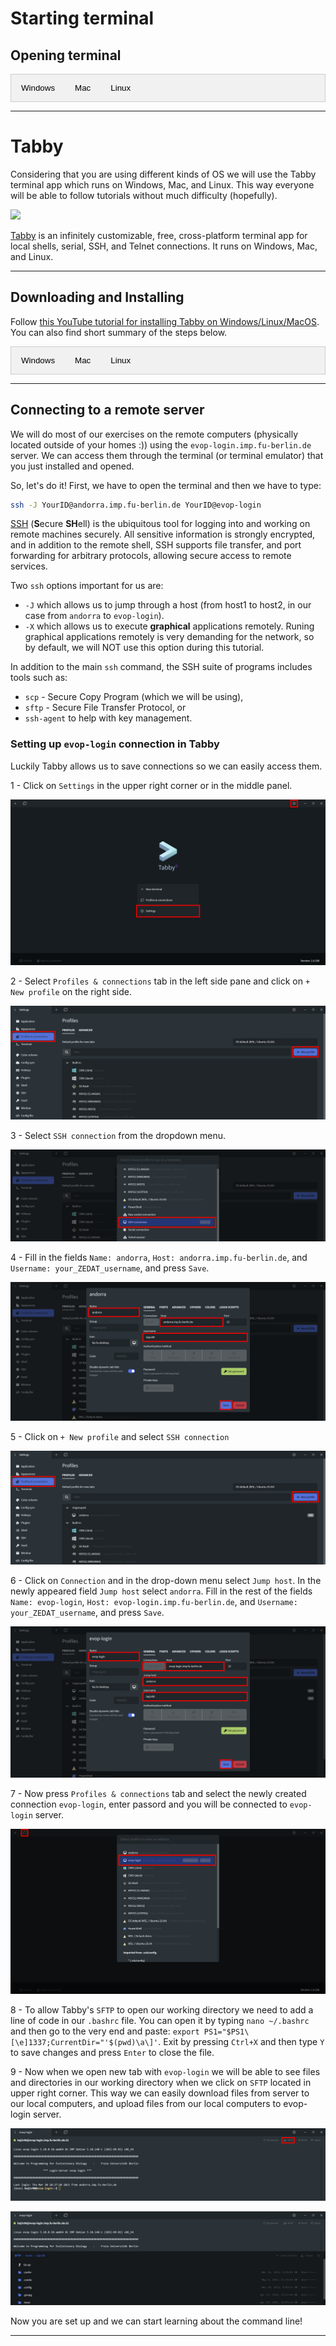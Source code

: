 <script>
function openTab(evt, tabName) {
  var i, tabcontent, tablinks;
  tabcontent = document.getElementsByClassName("tabcontent");
  for (i = 0; i < tabcontent.length; i++) {
    tabcontent[i].style.display = "none";
  }
  tablinks = document.getElementsByClassName("tablinks");
  for (i = 0; i < tablinks.length; i++) {
    tablinks[i].className = tablinks[i].className.replace(" active", "");
  }
  document.getElementById(tabName).style.display = "block";
  evt.currentTarget.className += " active";
}
</script>

<style>
.tab {
  overflow: hidden;
  border: 1px solid #ccc;
  background-color: #f1f1f1;
}

.tab button {
  background-color: inherit;
  float: left;
  border: none;
  outline: none;
  cursor: pointer;
  padding: 14px 16px;
  transition: 0.3s;
}

.tab button:hover {
  background-color: #ddd;
}

.tab button.active {
  background-color: #ccc;
}

.tabcontent {
  display: none;
  padding: 6px 12px;
  border: 1px solid #ccc;
  border-top: none;
}
</style>

# Starting terminal

## Opening terminal

<div class="tab">
  <button class="tablinks" onclick="openTab(event, 'tab1')">Windows</button>
  <button class="tablinks" onclick="openTab(event, 'tab2')">Mac</button>
  <button class="tablinks" onclick="openTab(event, 'tab3')">Linux</button>
</div>

<div id="tab1" class="tabcontent">
  <p>Unfortunately, Windows comes with <b>Command prompt</b> or <b>Windows PowerShell</b> which is not of interest for us. However, there are many possibilities for us who have Windows OS to use Unix like terminal (e.g. Tabby, MobaXterm, Ubuntu on Windows 10, Babun, Putty Manager, Cygwin, and many others)! For this tutorial we will use <b>Tabby</b>.</p>
</div>

<div id="tab2" class="tabcontent">
  <p>The Mac command-line is a program called <b>Terminal</b>. It is located in the <b>/Applications/Utilities/</b> folder. To find it, go to your <b>Applications</b> folder. Near the bottom, you should find a folder called <b>Utilities</b>. Go inside, and one of the applications listed is called <b>Terminal</b>. Double-click that application to open it.</p>
</div>

<div id="tab3" class="tabcontent">
  <p>To find it, click on <b>Applications</b> and search for <b>Terminal</b> or <b>Konsole</b>. Go ahead and open the <b>command-line</b>. When you open it you will see a new window, with a simple <b>prompt</b> which indicates that the shell is ready for the input.</p>
</div>

------------------------------------------------------------------------

# Tabby

Considering that you are using different kinds of OS we will use the Tabby terminal app which runs on Windows, Mac, and Linux. This way everyone will be able to follow tutorials without much difficulty (hopefully).

![](https://user-images.githubusercontent.com/161476/126016449-a053012a-e322-48ed-a2ab-3ed4f3281465.png)

[Tabby](https://tabby.sh/) is an infinitely customizable, free, cross-platform terminal app for local shells, serial, SSH, and Telnet connections. It runs on Windows, Mac, and Linux.

---

## Downloading and Installing

Follow [this YouTube tutorial for installing Tabby on Windows/Linux/MacOS](https://www.youtube.com/watch?v=G03-5RE0ohg&t=2s). You can also find short summary of the steps below.

<div class="tab">
  <button class="tablinks" onclick="openTab(event, 'tab4')">Windows</button>
  <button class="tablinks" onclick="openTab(event, 'tab5')">Mac</button>
  <button class="tablinks" onclick="openTab(event, 'tab6')">Linux</button>
</div>

<div id="tab4" class="tabcontent">
  <p>1. Go to <a href="https://github.com/Eugeny/tabby/releases/tag/v1.0.196">https://github.com/Eugeny/tabby/releases/tag/v1.0.196</a>. <br/> 
     2. Click on <b>tabby-1.0.196-setup-x64.exe</b>. <br/>
     3. Once <b>tabby-1.0.196-setup-x64.exe</b> is downloaded double-clicking on it and install it. <br/>
     4. To start the program search for app <b>Tabby Terminal</b>.</p>
</div>

<div id="tab5" class="tabcontent">
  <p>1. Go to <a href="https://github.com/Eugeny/tabby/releases/tag/v1.0.196">https://github.com/Eugeny/tabby/releases/tag/v1.0.196</a>. <br/>  
     2. Click on <b>tabby-1.0.196-macos-x64.pkg</b>. <br/>
     3. Once <b>tabby-1.0.196-macos-x64.pkg</b> is downloaded follow the installer. <br/>
     4. To start the program search for <b>Tabby</b> and open it.</p>
</div>

<div id="tab6" class="tabcontent">
  <p> <a href="https://linux.how2shout.com/how-to-install-tabby-terminal-on-ubuntu-22-04-linux/">How to install Tabby Terminal on Ubuntu 22.04 Linux</a>. </p>
</div>

---

## Connecting to a remote server

We will do most of our exercises on the remote computers (physically located outside of your homes :)) using the `evop-login.imp.fu-berlin.de` server. We can access them through the terminal (or terminal emulator) that you just installed and opened.

So, let's do it! First, we have to open the terminal and then we have to type:

``` bash
ssh -J YourID@andorra.imp.fu-berlin.de YourID@evop-login
```
[SSH](https://wiki.gentoo.org/wiki/SSH) (**S**ecure **SH**ell) is the ubiquitous tool for logging into and working on remote machines securely. All sensitive information is strongly encrypted, and in addition to the remote shell, SSH supports file transfer, and port forwarding for arbitrary protocols, allowing secure access to remote services. 

Two `ssh` options important for us are: 
- `-J` which allows us to jump through a host (from host1 to host2, in our case from `andorra` to `evop-login`).
- `-X` which allows us to execute **graphical** applications remotely. Runing graphical applications remotely is very demanding for the network, so by default, we will NOT use this option during this tutorial.

In addition to the main `ssh` command, the SSH suite of programs includes tools such as:

* `scp` - Secure Copy Program (which we will be using), 
* `sftp` - Secure File Transfer Protocol, or 
* `ssh-agent` to help with key management.


### Setting up `evop-login` connection in Tabby

Luckily Tabby allows us to save connections so we can easily access them.

1 - Click on `Settings` in the upper right corner or in the middle panel.

![Step 1](pics/Tabby_Step_01.png)

2 - Select `Profiles & connections` tab in the left side pane and click on `+ New profile` on the right side.

![Step 2](pics/Tabby_Step_02.png)

3 - Select `SSH connection` from the dropdown menu.

![Step 3](pics/Tabby_Step_03.png)

4 - Fill in the fields `Name: andorra`, `Host: andorra.imp.fu-berlin.de`, and `Username: your_ZEDAT_username`, and press `Save`.

![Step 4](pics/Tabby_Step_04.png)

5 - Click on `+ New profile` and select `SSH connection`

![Step 5](pics/Tabby_Step_05.png)

6 - Click on `Connection` and in the drop-down menu select `Jump host`. In the newly appeared field `Jump host` select `andorra`. Fill in the rest of the fields `Name: evop-login`, `Host: evop-login.imp.fu-berlin.de`, and `Username: your_ZEDAT_username`, and press `Save`.

![Step 6](pics/Tabby_Step_06.png)

7 - Now press `Profiles & connections` tab and select the newly created connection `evop-login`, enter passord and you will be connected to `evop-login` server.

![Step 7](pics/Tabby_Step_07.png)

8 - To allow Tabby's `SFTP` to open our working directory we need to add a line of code in our `.bashrc` file. You can open it by typing `nano ~/.bashrc` and then go to the very end and paste: `export PS1="$PS1\[\e]1337;CurrentDir="'$(pwd)\a\]'`. Exit by pressing `Ctrl+X` and then type `Y` to save changes and press `Enter` to close the file.

9 - Now when we open new tab with `evop-login` we will be able to see files and directories in our working directory when we click on `SFTP` located in upper right corner. This way we can easily download files from server to our local computers, and upload files from our local computers to evop-login server.

![Step 8](pics/Tabby_Step_08.png)

![Step 9](pics/Tabby_Step_09.png)


Now you are set up and we can start learning about the command line!

------------------------------------------------------------------------